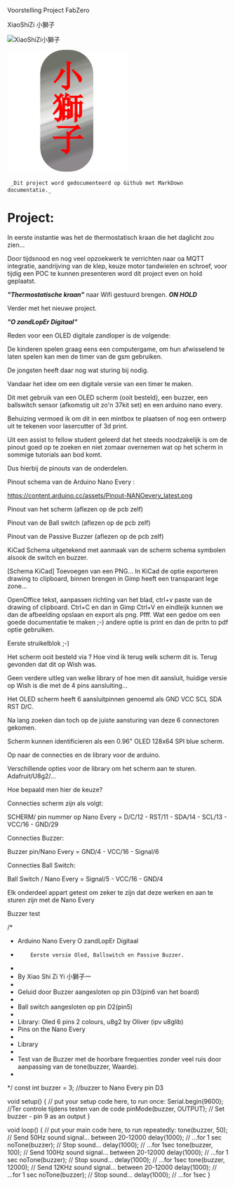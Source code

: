 Voorstelling Project FabZero 

XiaoShiZi 小獅子

![XiaoShiZi小獅子]({{site.baseurl}}/assets/小獅子.png)

![XiaoShiZi小獅子]({{site.baseurl}}/../../assets/小獅子.png)

```note
 _Dit project word gedocumenteerd op Github met MarkDown documentatie._
```

# Project:

In eerste instantie was het de thermostatisch kraan die het daglicht zou zien...

Door tijdsnood en nog veel opzoekwerk te verrichten naar oa MQTT integratie, aandrijving van de klep, keuze motor tandwielen en schroef, voor tijdig een POC te kunnen presenteren word dit project even on hold geplaatst.


**_"Thermostatische kraan"_** naar Wifi gestuurd brengen. ***_ON HOLD_***

<!---Blijkbaar een hoog nodig kraantje...
14/09/2020 werd de vraag gesteld in de make in Belgium fb groep.
[Link naar FB pagina Make in Belgium](https://m.facebook.com/groups/1366008463484743?view=permalink&id=3301953146556922&ref=content_filter)
Dit voor het uitschakelen van ruimten die niet altijd dienen mee opgewarmd te worden in de loop van de dag.
Bevoorbeeld slaapkamers overdag dicht, in de vooravond laten opwarmen tot 16 graden en de living waar de thermostaat hangt s nachts laten afkoelen.
Of zelfs het niet steeds verwarmen van de ruimte met de Thermostaat.
Er word vertrokken met een thermostatische kraan waarbij reeds een motor en sturing aanwezig zijn (toekomst volledig uit te bouwen kraan met herbruik van de metalen moer op een geprinte versie ABS of PETG of siliconemal en gieten in Zelaan hittebestedig, geen vervorming door warmte van de valve/klep)
Hierbij word er een ESP8266 (Geheugen capaciteit 1MB? uitbreidbaar naar 16MB...) ) toegevoegd om de sturing via wifi mogelijk te maken.
Na korte uiteenzetting in Makerspace Ingegno te Drongen kwamen volgende bottlenecks nog naar boven.
Eigen ontwerp van de kraan maken ipv aanschaffing van een programmeerbare. 
   -
Protocol om aan te sturen zal via MQTT worden.
Server zal een RPi Zero W (19.90€) worden met een 7"Touch Screen (+/- 75€ raspberrystore.nl) of een EPaper (2" is reeds product/3335 35€ zonder touch, touch screen kan met overlay {6€} zoals product/333 maar is out of stock) als scherm. (Op te lossen dringend :-)  
Mogelijkheid verder uit te werken om via de gsm de temperatuurinstelling aan te passen (beveiliging e.d....)
Indien programmabuffer op de esp8266 (12.04€) het toelaat kan er nog een EPaper op de kraan bijkomen om vanaf daar ook de temp in te stellen.
Wemos aangeraden. Nog te bekijken naar keuze scherm.
Bijkomend zorgekindje is de gebruikstemperatuur van de ePaper. (0°-40° gezien de temperatuur van de verwarming +/-65° bedraagd zal dit moeten behandeld worden)
Afmetingen van het scherm zo snel mogelijk te bepalen voor tijdig binnen te krijgen.
Afmetingen beschikbaar van 1.54" tot 9", flexibel of vast, rond of rechthoek...
WaveShare, nu ttgo erbij, t bos word groter, keuze moeilijker... touch eInk of met draaiknop... 
## Problemen nog te voorzien van een mogelijke oplossing.
Lijst [ Add MD hier for list]
Aansturen van de motor met ESP8266 2 richtingen, Open/Dicht/Vorststand (led sensor met schijf genre muis met bal sensor X/Y)
Opmeten temperatuur/vochtigheid in de kamer/buitentemp/Open venster met terugkoppeling naar de hub.
Hub 
Aantal kranen esp8266 / uitlezingen DHT11 max mogelijk met een RPi?
Kamertemp
Logging van de temperatuur gegevens voor aansturen tijd nodig op voorhand om ruimte op temperatuur te hebben op de ingestelde tijd.)
Buitentemperatuur via website of uitlezen via ESP8266 en DHT11 in buiten centrale.
######(Prijzen op Gotron.be of Adafruit of desbetreffende site op 12/09/2020)
-->

Verder met het nieuwe project.

**_"O zandLopEr Digitaal"_** 

Reden voor een OLED digitale zandloper is de volgende:

De kinderen spelen graag eens een computergame, om hun afwisselend te laten spelen kan men de timer van de gsm gebruiken.

De jongsten heeft daar nog wat sturing bij nodig.

Vandaar het idee om een digitale versie van een timer te maken.

Dit met gebruik van een OLED scherm (ooit besteld), een buzzer, een ballswitch sensor (afkomstig uit zo'n 37kit set) en een arduino nano every.

Behuizing vermoed ik om dit in een mintbox te plaatsen of nog een ontwerp uit te tekenen voor lasercutter of 3d print. 

Uit een assist to fellow student geleerd dat het steeds noodzakelijk is om de pinout goed op te zoeken en niet zomaar overnemen wat op het scherm in sommige tutorials aan bod komt. 

Dus hierbij de pinouts van de onderdelen.

Pinout schema van de Arduino Nano Every :

https://content.arduino.cc/assets/Pinout-NANOevery_latest.png

Pinout van het scherm (aflezen op de pcb zelf)

Pinout van de Ball switch (aflezen op de pcb zelf)

Pinout van de Passive Buzzer (aflezen op de pcb zelf)

KiCad Schema uitgetekend met aanmaak van de scherm schema symbolen alsook de switch en buzzer.

[Schema KiCad] Toevoegen van een PNG... In KiCad de optie exporteren drawing to clipboard, binnen brengen in Gimp heeft een transparant lege zone...

OpenOffice tekst, aanpassen richting van het blad, ctrl+v paste van de drawing of clipboard. Ctrl+C en dan in Gimp Ctrl+V en eindleijk kunnen we dan de afbeelding opslaan en export als png. Pfff. Wat een gedoe om een goede documentatie te maken ;-) andere optie is print en dan de pritn to pdf optie gebruiken.



Eerste struikelblok ;-)  

Het scherm ooit besteld via ? Hoe vind ik terug welk scherm dit is. Terug gevonden dat dit op Wish was. 

Geen verdere uitleg van welke library of hoe men dit aansluit, huidige versie op Wish is die met de 4 pins aansluiting... 

Het OLED scherm heeft 6 aansluitpinnen genoemd als GND VCC SCL SDA RST D/C.

Na lang zoeken dan toch op de juiste aansturing van deze 6 connectoren gekomen. 

Scherm kunnen identificieren als een 0.96" OLED 128x64 SPI blue scherm.

Op naar de connecties en de library voor de arduino.

Verschillende opties voor de library om het scherm aan te sturen. Adafruit/U8g2/...

Hoe bepaald men hier de keuze?

Connecties scherm zijn als volgt: 

SCHERM/ pin nummer op Nano Every = D/C/12 - RST/11 - SDA/14 - SCL/13 - VCC/16 - GND/29

Connecties Buzzer:

Buzzer pin/Nano Every = GND/4 - VCC/16 - Signal/6

Connecties Ball Switch:

Ball Switch / Nano Every = Signal/5 - VCC/16 - GND/4

Elk onderdeel appart getest om zeker te zijn dat deze werken en aan te sturen zijn met de Nano Every

Buzzer test 

/*
 * Arduino Nano Every O zandLopEr Digitaal 
 *         Eerste versie Oled, Ballswitch en Passive Buzzer.
 *         
 * By Xiao Shi Zi Yi 小獅子一
 * 
 * Geluid door Buzzer aangesloten op pin D3(pin6 van het board) 
 * 
 * Ball switch aangesloten op pin D2(pin5)
 * 
 * Library: Oled 6 pins 2 colours, u8g2 by Oliver (ipv u8glib)
 * Pins on the Nano Every
 * 
 * Library 
 * 
 * Test van de Buzzer met de hoorbare frequenties zonder veel ruis door aanpassing van de tone(buzzer, Waarde).
 * 
 */
const int buzzer = 3; //buzzer to Nano Every pin D3
 
 void setup() {
  // put your setup code here, to run once:
  Serial.begin(9600); //Ter controle tijdens testen van de code
  pinMode(buzzer, OUTPUT); // Set buzzer - pin 9 as an output
}

void loop() {
  // put your main code here, to run repeatedly:
  tone(buzzer, 50); // Send 50Hz sound signal... between 20-12000
  delay(1000);        // ...for 1 sec
  noTone(buzzer);     // Stop sound...
  delay(1000);        // ...for 1sec
  tone(buzzer, 100); // Send 100Hz sound signal... between 20-12000
  delay(1000);        // ...for 1 sec
  noTone(buzzer);     // Stop sound...
  delay(1000);        // ...for 1sec
  tone(buzzer, 12000); // Send 12KHz sound signal... between 20-12000
  delay(1000);        // ...for 1 sec
  noTone(buzzer);     // Stop sound...
  delay(1000);        // ...for 1sec
}

